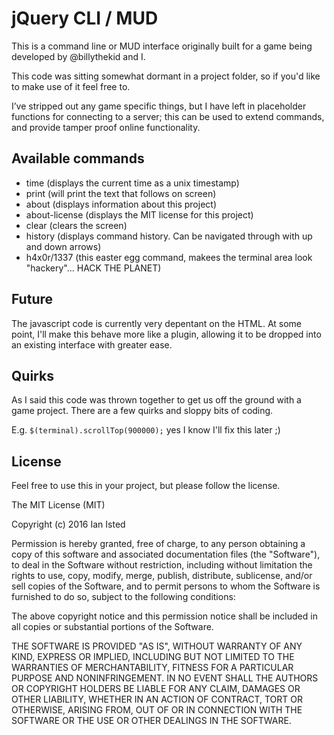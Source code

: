 # jQuery CLI / MUD

This is a command line or MUD interface originally built for a game being developed by @billythekid
and I.

This code was sitting somewhat dormant in a project folder, so if you'd like to make use of it feel free to.

I’ve stripped out any game specific things, but I have left in placeholder functions for connecting to a server; this can be used to extend commands, and provide tamper proof online functionality.

## Available commands

- time (displays the current time as a unix timestamp)
- print (will print the text that follows on screen)
- about (displays information about this project)
- about-license (displays the MIT license for this project)
- clear (clears the screen)
- history (displays command history. Can be navigated through with up and down arrows)
- h4x0r/1337 (this easter egg command, makees the terminal area look "hackery"... HACK THE PLANET)


## Future

The javascript code is currently very depentant on the HTML.
At some point, I'll make this behave more like a plugin, allowing it to be dropped into an existing interface with greater ease.

## Quirks

As I said this code was thrown together to get us off the ground with a game project.
There are a few quirks and sloppy bits of coding.

E.g. `$(terminal).scrollTop(900000);` yes I know I'll fix this later ;)

## License

Feel free to use this in your project, but please follow the license.


The MIT License (MIT)

Copyright (c) 2016 Ian Isted

Permission is hereby granted, free of charge, to any person obtaining a copy
of this software and associated documentation files (the "Software"), to deal
in the Software without restriction, including without limitation the rights
to use, copy, modify, merge, publish, distribute, sublicense, and/or sell
copies of the Software, and to permit persons to whom the Software is
furnished to do so, subject to the following conditions:

The above copyright notice and this permission notice shall be included in all
copies or substantial portions of the Software.

THE SOFTWARE IS PROVIDED "AS IS", WITHOUT WARRANTY OF ANY KIND, EXPRESS OR
IMPLIED, INCLUDING BUT NOT LIMITED TO THE WARRANTIES OF MERCHANTABILITY,
FITNESS FOR A PARTICULAR PURPOSE AND NONINFRINGEMENT. IN NO EVENT SHALL THE
AUTHORS OR COPYRIGHT HOLDERS BE LIABLE FOR ANY CLAIM, DAMAGES OR OTHER
LIABILITY, WHETHER IN AN ACTION OF CONTRACT, TORT OR OTHERWISE, ARISING FROM,
OUT OF OR IN CONNECTION WITH THE SOFTWARE OR THE USE OR OTHER DEALINGS IN THE
SOFTWARE.
